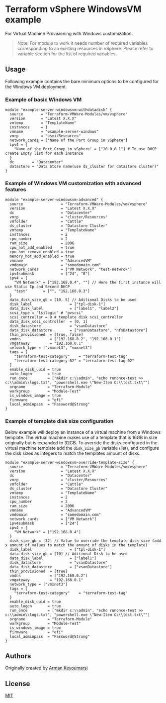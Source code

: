 # Terraform vSphere WindowsVM example

For Virtual Machine Provisioning with Windows customization.

> Note: For module to work it needs number of required variables corresponding to an existing resources in vSphere. Please refer to variable section for the list of required variables.

## Usage

Following example contains the bare minimum options to be configured for the Windows VM deployment.

### Example of basic Windows VM

```hcl
module "example-server-windowsvm-withdatadisk" {
  source        = "Terraform-VMWare-Modules/vm/vsphere"
  version       = "Latest X.X.X"
  vmtemp        = "TemplateName"
  instances     = 1
  vmname        = "example-server-windows"
  vmrp          = "esxi/Resources"
  network_cards = ["Name of the Port Group in vSphere"]
  ipv4 = {
    "Name of the Port Group in vSphere" = ["10.0.0.1"] # To use DHCP create Empty list for each instance
  }
  dc        = "Datacenter"
  datastore = "Data Store name(use ds_cluster for datastore cluster)"
}
```

### Example of Windows VM customization with advanced features

```hcl
module "example-server-windowsvm-advanced" {
  source                 = "Terraform-VMWare-Modules/vm/vsphere"
  version                = "Latest X.X.X"
  dc                     = "Datacenter"
  vmrp                   = "cluster/Resources"
  vmfolder               = "Cattle"
  ds_cluster             = "Datastore Cluster"
  vmtemp                 = "TemplateName"
  instances              = 2
  cpu_number             = 2
  ram_size               = 2096
  cpu_hot_add_enabled    = true
  cpu_hot_remove_enabled = true
  memory_hot_add_enabled = true
  vmname                 = "AdvancedVM"
  vmdomain               = "somedomain.com"
  network_cards          = ["VM Network", "test-netwrok"]
  ipv4submask            = ["24", "8"]
  ipv4 = {
    "VM Network" = ["192.168.0.4", ""] // Here the first instance will use Static Ip and Second DHCP
    "test"       = ["", "192.168.0.3"]
  }
  data_disk_size_gb = [10, 5] // Aditional Disks to be used
  disk_label                 = ["tpl-disk-1"]
  data_disk_label            = ["label1", "label2"]
  scsi_type = "lsilogic" # "pvscsi"
  scsi_controller = 0 # template disk scsi_controller
  data_disk_scsi_controller  = [0, 1]
  disk_datastore             = "vsanDatastore"
  data_disk_datastore        = ["vsanDatastore", "nfsDatastore"]
  thin_provisioned  = [true, false]
  vmdns             = ["192.168.0.2", "192.168.0.1"]
  vmgateway         = "192.168.0.1"
  network_type = ["vmxnet3", "vmxnet3"]
  tags = {
    "terraform-test-category"    = "terraform-test-tag"
    "terraform-test-category-02" = "terraform-test-tag-02"
  }
  enable_disk_uuid = true
  auto_logon       = true
  run_once         = ["mkdir c:\\admin", "echo runonce-test >> c:\\admin\\logs.txt", "powershell.exe \"New-Item C:\\test.txt\""]
  orgname          = "Terraform-Module"
  workgroup        = "Module-Test"
  is_windows_image = true
  firmware         = "efi"
  local_adminpass  = "Password@Strong"
}
```

### Example of template disk size configuration

Below example will deploy an instance of a virtual machine from a Windows template. The virtual machine makes use of a template that is 16GB in size originally but is expanded to 32GB.
To override the disks configured in the virtual machine template add the `disk_size_gb` variable (list), and configure the disk sizes as integers to match the templates amount of disks.

```hcl
module "example-server-windowsvm-override-template-size" {
  source                 = "Terraform-VMWare-Modules/vm/vsphere"
  version                = "Latest X.X.X"
  dc                     = "Datacenter"
  vmrp                   = "cluster/Resources"
  vmfolder               = "Cattle"
  ds_cluster             = "Datastore Cluster"
  vmtemp                 = "TemplateName"
  instances              = 2
  cpu_number             = 2
  ram_size               = 2096
  vmname                 = "AdvancedVM"
  vmdomain               = "somedomain.com"
  network_cards          = ["VM Network"]
  ipv4submask            = ["24"]
  ipv4 = {
    "VM Network" = ["192.168.0.4"]
  }
  disk_size_gb = [32] // Value to override the template disk size (add x amount of values to match the amount of disks in the template)
  disk_label                 = ["tpl-disk-1"]
  data_disk_size_gb = [10] // Aditional Disk to be used
  data_disk_label            = ["label1"]
  disk_datastore             = "vsanDatastore"
  data_disk_datastore        = ["vsanDatastore"]
  thin_provisioned  = [true]
  vmdns             = ["192.168.0.2"]
  vmgateway         = "192.168.0.1"
  network_type = ["vmxnet3"]
  tags = {
    "terraform-test-category"    = "terraform-test-tag"
  }
  enable_disk_uuid = true
  auto_logon       = true
  run_once         = ["mkdir c:\\admin", "echo runonce-test >> c:\\admin\\logs.txt", "powershell.exe \"New-Item C:\\test.txt\""]
  orgname          = "Terraform-Module"
  workgroup        = "Module-Test"
  is_windows_image = true
  firmware         = "efi"
  local_adminpass  = "Password@Strong"
}
```

## Authors

Originally created by [Arman Keyoumarsi](https://github.com/Arman-Keyoumarsi)

## License

[MIT](LICENSE)
